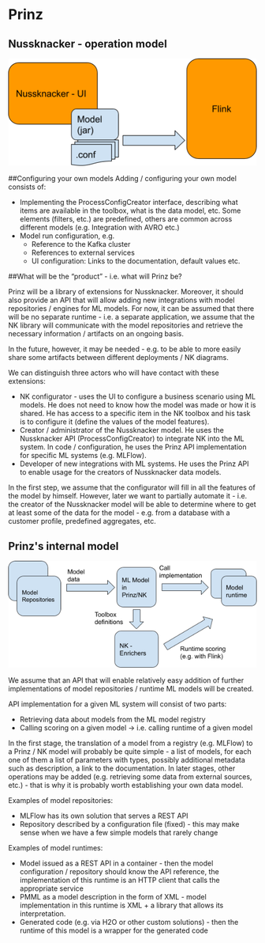 # Prinz

## Nussknacker - operation model

![nussknacker_operation_model](./imgs/nussknacker_operation_model.png)

##Configuring your own models
Adding / configuring your own model consists of:
* Implementing the ProcessConfigCreator interface, describing what items are available in the toolbox, what is the data model, 
etc. Some elements (filters, etc.) are predefined, others are common across different models (e.g. Integration with AVRO etc.)
* Model run configuration, e.g.
    * Reference to the Kafka cluster
    * References to external services
    * UI configuration: Links to the documentation, default values etc.

##What will be the “product” - i.e. what will Prinz be?

Prinz will be a library of extensions for Nussknacker. Moreover, it should also provide an API that will allow adding new 
integrations with model repositories / engines for ML models.
For now, it can be assumed that there will be no separate runtime - i.e. a separate application, we assume that the NK 
 library will communicate with the model repositories and retrieve the necessary information / artifacts on an ongoing basis.

In the future, however, it may be needed - e.g. to be able to more easily share some artifacts between different deployments / 
NK diagrams.

We can distinguish three actors who will have contact with these extensions:
* NK configurator - uses the UI to configure a business scenario using ML models. He does not need to know how the model 
was made or how it is shared. He has access to a specific item in the NK toolbox and his task is to configure it (define 
the values of the model features).
* Creator / administrator of the Nussknacker model. He uses the Nussknacker API (ProcessConfigCreator) to integrate NK into
 the ML system. In code / configuration, he uses the Prinz API implementation for specific ML systems (e.g. MLFlow).
* Developer of new integrations with ML systems. He uses the Prinz API to enable usage for the creators of Nussknacker data 
models.

In the first step, we assume that the configurator will fill in all the features of the model by himself. However, later 
we want to partially automate it - i.e. the creator of the Nussknacker model will be able to determine where to get at least 
some of the data for the model - e.g. from a database with a customer profile, predefined aggregates, etc. 

## Prinz's internal model

![prinz_internal_model](./imgs/prinz_internal_model.png)

We assume that an API that will enable relatively easy addition of further implementations of model repositories / runtime 
ML models will be created.

API implementation for a given ML system will consist of two parts:
* Retrieving data about models from the ML model registry
* Calling scoring on a given model -> i.e. calling runtime of a given model

In the first stage, the translation of a model from a registry (e.g. MLFlow) to a Prinz / NK model will probably be quite 
simple - a list of models, for each one of them a list of parameters with types, possibly additional metadata such as description, 
a link to the documentation. In later stages, other operations may be added (e.g. retrieving some data from external sources, 
etc.) - that is why it is probably worth establishing your own data model. 

Examples of model repositories:
* MLFlow has its own solution that serves a REST API
* Repository described by a configuration file (fixed) - this may make sense when we have a few simple models that rarely change

Examples of model runtimes:
* Model issued as a REST API in a container - then the model configuration / repository should know the API reference, the implementation of this runtime is an HTTP client that calls the appropriate service
* PMML as a model description in the form of XML - model implementation in this runtime is XML + a library that allows its interpretation.
* Generated code (e.g. via H2O or other custom solutions) - then the runtime of this model is a wrapper for the generated code






